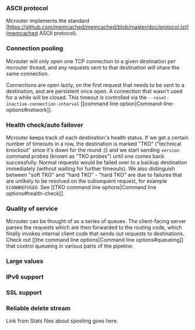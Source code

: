 ### ASCII protocol
Mcrouter implements the standard [https://github.com/memcached/memcached/blob/master/doc/protocol.txt](memcached ASCII protocol).
### Connection pooling
Mcrouter will only open one TCP connection to a given destination per mcrouter thread, and any requests sent to that destination will share the same connection.

Connections are open lazily, on the first request that needs to be sent to a destination, and are persistent once open. A connection that wasn't used for a while will be closed. This timeout is controlled via the `--reset-inactive-connection-interval` [[command line option|Command-line-options#network]].

### Health check/auto failover
Mcrouter keeps track of each destination's health status. If we get a certain number of timeouts in a row, the destination is marked "TKO" ("technical knockout" since it's down for the round :)) and we start sending `version` command probes (known as "TKO probes") until one comes back successfully. Normal requests would be failed over to a backup destination immediately (without waiting for further timeouts). We also distinguish between "soft TKO" and "hard TKO" - "hard TKO" are due to failures that are unlikely to be resolved on the subsequent request, for example `ECONNREFUSED`. See [[TKO command line options|Command line options#health-check]].

### Quality of service
Mcrouter can be thought of as a series of queues. The client-facing server parses the requests which are then forwarded to the routing code, which finally invokes internal client code that sends out requests to destinations. Check out [[the command line options|Command line options#queueing]] that control queueing in various parts of the pipeline.

### Large values
### IPv6 support
### SSL support
### Reliable delete stream
Link from Stats files about spooling goes here.